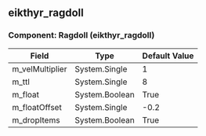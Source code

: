 ## eikthyr_ragdoll

### Component: Ragdoll (eikthyr_ragdoll)

|Field|Type|Default Value|
|---|---|---|
|m_velMultiplier|System.Single|1|
|m_ttl|System.Single|8|
|m_float|System.Boolean|True|
|m_floatOffset|System.Single|-0.2|
|m_dropItems|System.Boolean|True|

